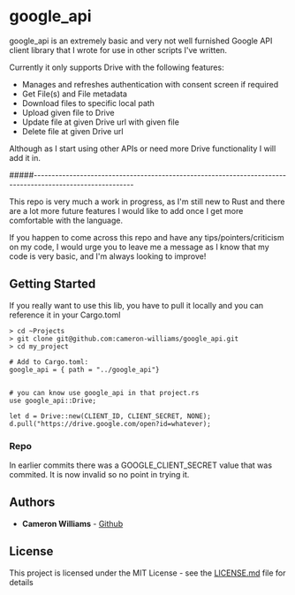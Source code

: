 # google_api

google_api is an extremely basic and very not well furnished Google API client library that I wrote for use in other scripts I've written.

Currently it only supports Drive with the following features:
- Manages and refreshes authentication with consent screen if required
- Get File(s) and File metadata
- Download files to specific local path
- Upload given file to Drive
- Update file at given Drive url with given file
- Delete file at given Drive url

Although as I start using other APIs or need more Drive functionality I will add it in.

#####----------------------------------------------------------------------------------------------------------

This repo is very much a work in progress, as I'm still new to Rust and there are a lot more future features I would like to add once I get more comfortable with the language.

If you happen to come across this repo and have any tips/pointers/criticism on my code, I would urge you to leave me a message as I know that my code is very basic, and I'm always looking to improve!


## Getting Started

If you really want to use this lib, you have to pull it locally and you can reference it in your Cargo.toml

```
> cd ~Projects
> git clone git@github.com:cameron-williams/google_api.git
> cd my_project

# Add to Cargo.toml:
google_api = { path = "../google_api"}


# you can know use google_api in that project.rs
use google_api::Drive;

let d = Drive::new(CLIENT_ID, CLIENT_SECRET, NONE);
d.pull("https://drive.google.com/open?id=whatever);
```



### Repo

In earlier commits there was a GOOGLE_CLIENT_SECRET value that was commited. It is now invalid so no point in trying it.

## Authors

* **Cameron Williams**  - [Github](https://github.com/cameron-williams)


## License

This project is licensed under the MIT License - see the [LICENSE.md](LICENSE.md) file for details


